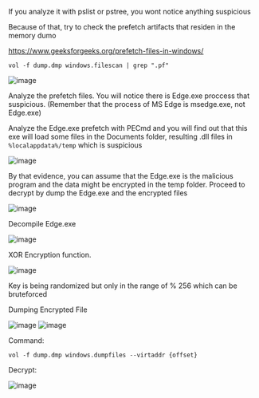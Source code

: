 If you analyze it with pslist or pstree, you wont notice anything suspicious

Because of that, try to check the prefetch artifacts that residen in the memory dumo

https://www.geeksforgeeks.org/prefetch-files-in-windows/ 

```vol -f dump.dmp windows.filescan | grep ".pf"```

![image](https://github.com/user-attachments/assets/2bd0ab77-5b92-4e6e-a017-b576fb25d638)

Analyze the prefetch files. You will notice there is Edge.exe proccess that suspicious. (Remember that the process of MS Edge is msedge.exe, not Edge.exe)

Analyze the Edge.exe prefetch with PECmd and you will find out that this exe will load some files in the Documents folder, resulting .dll files in `%localappdata%/temp` which is suspicious

![image](https://github.com/user-attachments/assets/38a79151-b37b-44b8-a180-aee06970919e)

By that evidence, you can assume that the Edge.exe is the malicious program and the data might be encrypted in the temp folder.
Proceed to decrypt by dump the Edge.exe and the encrypted files

![image](https://github.com/user-attachments/assets/e3eac30c-7083-40b7-be43-5d0608e166e7)

Decompile Edge.exe

![image](https://github.com/user-attachments/assets/8c0a06c2-f112-4341-8090-ffb841856c9a)

XOR Encryption function.

![image](https://github.com/user-attachments/assets/3dc14694-d4c2-4e97-a728-89048fd146a9)

Key is being randomized but only in the range of % 256 which can be bruteforced

Dumping Encrypted File

![image](https://github.com/user-attachments/assets/a3fc04a7-6b88-44d7-83be-00f7abb014ba)
![image](https://github.com/user-attachments/assets/7021999f-05dc-409f-8d6b-271421acf34b)


Command:

```vol -f dump.dmp windows.dumpfiles --virtaddr {offset}```

Decrypt:

![image](https://github.com/user-attachments/assets/0ff673c6-1b14-465f-af2d-5658028e6b6c)
